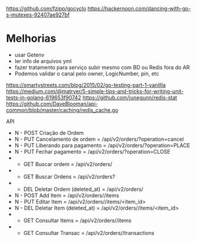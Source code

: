 https://github.com/fzipp/gocyclo
https://hackernoon.com/dancing-with-go-s-mutexes-92407ae927bf
# Melhorias #

* usar Getenv
* ler info de arquivos yml
* fazer tratamento para serviço subir mesmo com BD ou Redis fora do AR
* Podemos validar o canal pelo owner, LogicNumber, pin, etc

https://smartystreets.com/blog/2015/02/go-testing-part-1-vanillla
https://medium.com/@matryer/5-simple-tips-and-tricks-for-writing-unit-tests-in-golang-619653f90742
https://github.com/junegunn/redis-stat
https://github.com/DaveBlooman/api-common/blob/master/caching/redis_cache.go

API
* N - POST Criação de Ordem
* N - PUT Cancelamento de ordem = /api/v2/orders/<id>?operation=cancel
* N - PUT Liberando para pagamento = /api/v2/orders/<id>?operation=PLACE
* N - PUT Fechar pagamento = /api/v2/orders/<id>?operation=CLOSE
* - GET Buscar ordem = /api/v2/orders/<id>
* - GET Buscar Ordens = /api/v2/orders?<parameters>
* - DEL Deletar Ordem (deleted_at) = /api/v2/orders/<id>
* N - POST Add Item = /api/v2/orders/<id>/items
* N - PUT Editar Item = /api/v2/orders/<id>/items/<item_id>
* N - DEL Deletar Item (deleted_at) = /api/v2/orders/<id>/items/<item_id>
* - GET Consultar Items = /api/v2/orders/<id>/items
* - GET Consultar Transac = /api/v2/orders/<id>/transactions
